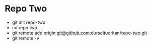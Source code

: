 # Repo Two
- git init repo-two
- cd repo two
- git remote add origin git@github.com:durseltuerkan/repo-two.git
- git remote -v